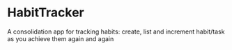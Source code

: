 # HabitTracker
A consolidation app for tracking habits: create, list and increment habit/task as you achieve them again and again
